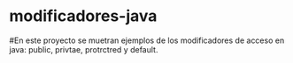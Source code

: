 # modificadores-java

#En este proyecto se muetran ejemplos de los modificadores de acceso en java: public, privtae, protrctred y default.
